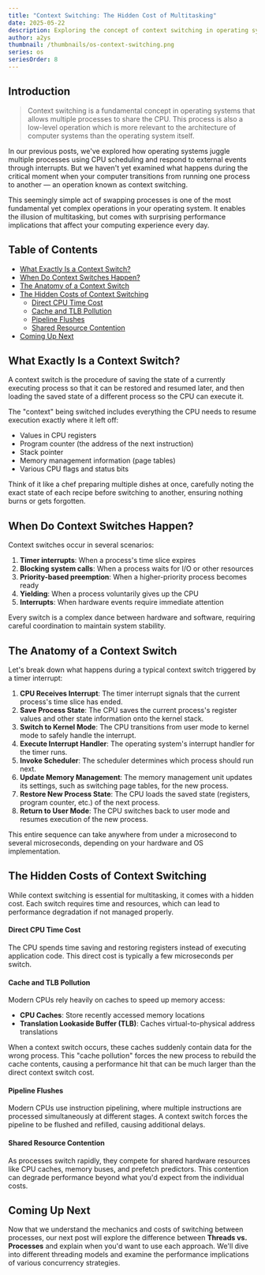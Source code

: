 ```yaml
---
title: "Context Switching: The Hidden Cost of Multitasking"
date: 2025-05-22
description: Exploring the concept of context switching in operating systems and its impact on performance.
author: a2ys
thumbnail: /thumbnails/os-context-switching.png
series: os
seriesOrder: 8
---
```


## Introduction

> Context switching is a fundamental concept in operating systems that allows multiple processes to share the CPU. This process is also a low-level operation which is more relevant to the architecture of computer systems than the operating system itself.

In our previous posts, we've explored how operating systems juggle multiple processes using CPU scheduling and respond to external events through interrupts. But we haven't yet examined what happens during the critical moment when your computer transitions from running one process to another — an operation known as context switching.

This seemingly simple act of swapping processes is one of the most fundamental yet complex operations in your operating system. It enables the illusion of multitasking, but comes with surprising performance implications that affect your computing experience every day.

## Table of Contents

- [What Exactly Is a Context Switch?](#what-exactly-is-a-context-switch)
- [When Do Context Switches Happen?](#when-do-context-switches-happen)
- [The Anatomy of a Context Switch](#the-anatomy-of-a-context-switch)
- [The Hidden Costs of Context Switching](#the-hidden-costs-of-context-switching)
  - [Direct CPU Time Cost](#direct-cpu-time-cost)
  - [Cache and TLB Pollution](#cache-and-tlb-pollution)
  - [Pipeline Flushes](#pipeline-flushes)
  - [Shared Resource Contention](#shared-resource-contention)
- [Coming Up Next](#coming-up-next)

## What Exactly Is a Context Switch?

A context switch is the procedure of saving the state of a currently executing process so that it can be restored and resumed later, and then loading the saved state of a different process so the CPU can execute it.

The "context" being switched includes everything the CPU needs to resume execution exactly where it left off:

- Values in CPU registers
- Program counter (the address of the next instruction)
- Stack pointer
- Memory management information (page tables)
- Various CPU flags and status bits

Think of it like a chef preparing multiple dishes at once, carefully noting the exact state of each recipe before switching to another, ensuring nothing burns or gets forgotten.

## When Do Context Switches Happen?

Context switches occur in several scenarios:

1. **Timer interrupts**: When a process's time slice expires
2. **Blocking system calls**: When a process waits for I/O or other resources
3. **Priority-based preemption**: When a higher-priority process becomes ready
4. **Yielding**: When a process voluntarily gives up the CPU
5. **Interrupts**: When hardware events require immediate attention

Every switch is a complex dance between hardware and software, requiring careful coordination to maintain system stability.

## The Anatomy of a Context Switch

Let's break down what happens during a typical context switch triggered by a timer interrupt:

1. **CPU Receives Interrupt**: The timer interrupt signals that the current process's time slice has ended.
2. **Save Process State**: The CPU saves the current process's register values and other state information onto the kernel stack.
3. **Switch to Kernel Mode**: The CPU transitions from user mode to kernel mode to safely handle the interrupt.
4. **Execute Interrupt Handler**: The operating system's interrupt handler for the timer runs.
5. **Invoke Scheduler**: The scheduler determines which process should run next.
6. **Update Memory Management**: The memory management unit updates its settings, such as switching page tables, for the new process.
7. **Restore New Process State**: The CPU loads the saved state (registers, program counter, etc.) of the next process.
8. **Return to User Mode**: The CPU switches back to user mode and resumes execution of the new process.

This entire sequence can take anywhere from under a microsecond to several microseconds, depending on your hardware and OS implementation.

## The Hidden Costs of Context Switching

While context switching is essential for multitasking, it comes with a hidden cost. Each switch requires time and resources, which can lead to performance degradation if not managed properly.

#### Direct CPU Time Cost

The CPU spends time saving and restoring registers instead of executing application code. This direct cost is typically a few microseconds per switch.

#### Cache and TLB Pollution

Modern CPUs rely heavily on caches to speed up memory access:

- **CPU Caches**: Store recently accessed memory locations
- **Translation Lookaside Buffer (TLB)**: Caches virtual-to-physical address translations

When a context switch occurs, these caches suddenly contain data for the wrong process. This "cache pollution" forces the new process to rebuild the cache contents, causing a performance hit that can be much larger than the direct context switch cost.

#### Pipeline Flushes

Modern CPUs use instruction pipelining, where multiple instructions are processed simultaneously at different stages. A context switch forces the pipeline to be flushed and refilled, causing additional delays.

#### Shared Resource Contention

As processes switch rapidly, they compete for shared hardware resources like CPU caches, memory buses, and prefetch predictors. This contention can degrade performance beyond what you'd expect from the individual costs.

## Coming Up Next

Now that we understand the mechanics and costs of switching between processes, our next post will explore the difference between **Threads vs. Processes** and explain when you'd want to use each approach. We'll dive into different threading models and examine the performance implications of various concurrency strategies.
